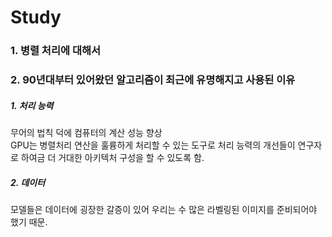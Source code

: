 # Study

### 1. 병렬 처리에 대해서
### 2. 90년대부터 있어왔던 알고리즘이 최근에 유명해지고 사용된 이유  
##### 1. 처리 능력  
무어의 법칙 덕에 컴퓨터의 계산 성능 향상  
GPU는 병렬처리 연산을 훌륭하게 처리할 수 있는 도구로 처리 능력의 개선들이 연구자로 하여금 더 거대한 아키텍처 구성을 할 수 있도록 함.  
##### 2. 데이터  
모델들은 데이터에 굉장한 갈증이 있어 우리는 수 많은 라벨링된 이미지를 준비되어야 했기 때문.
